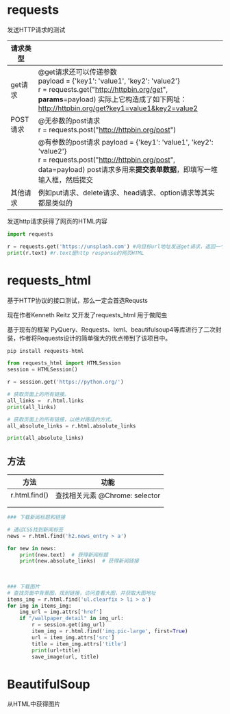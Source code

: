 # requests

发送HTTP请求的测试

| 请求类型 |                                                              |
| -------- | ------------------------------------------------------------ |
| get请求  | @get请求还可以传递参数     <br>payload =  {'key1': 'value1', 'key2': 'value2'}  <br>r = requests.get("http://httpbin.org/get", **params**=payload)  实际上它构造成了如下网址：  http://httpbin.org/get?key1=value1&key2=value2 |
| POST请求 | @无参数的post请求  <br>r =  requests.post("http://httpbin.org/post") |
|          | @有参数的post请求  payload =  {'key1': 'value1', 'key2': 'value2'}  <br>r =  requests.post("http://httpbin.org/post", data=payload)     post请求多用来**提交表单数据**，即填写一堆输入框，然后提交 |
| 其他请求 | 例如put请求、delete请求、head请求、option请求等其实都是类似的 |



发送http请求获得了网页的HTML内容

```python
import requests

r = requests.get('https://unsplash.com') #向目标url地址发送get请求，返回一个response对象
print(r.text) #r.text是http response的网页HTML
```



# requests_html

基于HTTP协议的接口测试，那么一定会首选Requsts

现在作者Kenneth Reitz 又开发了requests_html 用于做爬虫

基于现有的框架 PyQuery、Requests、lxml、beautifulsoup4等库进行了二次封装，作者将Requests设计的简单强大的优点带到了该项目中。

```python
pip install requests-html

from requests_html import HTMLSession
session = HTMLSession()

r = session.get('https://python.org/')

# 获取页面上的所有链接。
all_links =  r.html.links
print(all_links)

# 获取页面上的所有链接，以绝对路径的方式。
all_absolute_links = r.html.absolute_links

print(all_absolute_links)
```





## 方法

| 方法          | 功能                           |
| ------------- | ------------------------------ |
| r.html.find() | 查找相关元素 @Chrome: selector |
|               |                                |
|               |                                |



```python
### 下载新闻标题和链接

# 通过CSS找到新闻标签
news = r.html.find('h2.news_entry > a')

for new in news:
    print(new.text)  # 获得新闻标题
    print(new.absolute_links)  # 获得新闻链接
    
    
    
### 下载图片
# 查找页面中背景图，找到链接，访问查看大图，并获取大图地址
items_img = r.html.find('ul.clearfix > li > a')
for img in items_img:
    img_url = img.attrs['href']
    if "/wallpaper_detail" in img_url:
        r = session.get(img_url)
        item_img = r.html.find('img.pic-large', first=True)
        url = item_img.attrs['src']
        title = item_img.attrs['title']
        print(url+title)
        save_image(url, title)
```











# BeautifulSoup

从HTML中获得图片



